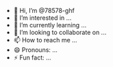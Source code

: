 - 👋 Hi, I’m @78578-ghf
- 👀 I’m interested in ...
- 🌱 I’m currently learning ...
- 💞️ I’m looking to collaborate on ...
- 📫 How to reach me ...
- 😄 Pronouns: ...
- ⚡ Fun fact: ...

<!---
78578-ghf/78578-ghf is a ✨ special ✨ repository because its `README.md` (this file) appears on your GitHub profile.
You can click the Preview link to take a look at your changes.
--->
